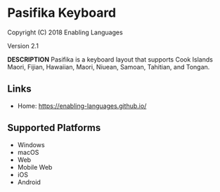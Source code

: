 Pasifika Keyboard
=====================

Copyright (C) 2018 Enabling Languages

Version 2.1

__DESCRIPTION__
Pasifika is a keyboard layout that supports Cook Islands Maori, Fijian, Hawaiian, Maori, Niuean, Samoan, Tahitian, and Tongan.

Links
-----

 * Home:     https://enabling-languages.github.io/

Supported Platforms
-------------------
 * Windows
 * macOS
 * Web
 * Mobile Web
 * iOS
 * Android
